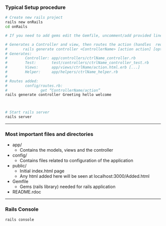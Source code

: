 ### Typical Setup procedure

```bash
# Create new rails project
rails new onRails
cd onRails

# If you need to add gems edit the Gemfile, uncomment/add provided lines, then bundle install

# Generates a Controller and view, then routes the action (handles  requests)
#       rails generate controller <ControllerName> [action action] [options]
# Generates:
#        Controller: app/controllers/ctrlName_controller.rb
#        Test:       test/controllers/ctrlName_controller_test.rb
#        Views:      app/views/ctrlName/action.html.erb [...]
#        Helper:     app/helpers/ctrlName_helper.rb
#
# Routes added:
#        config/routes.rb: 
#               get “ControllerName/action”
rails generate controller Greeting hello welcome



# Start rails server
rails server


```

--------------------------
### Most important files and directories
- app/
    - Contains the models, views and the controller
- config/
    - Contains files related to configuration of the application
- public/
    - Initial index.html page 
    - Any html added here will be seen at localhost:3000/Added.html
- Gemfile
    - Gems (rails library) needed for rails application
- README.rdoc

--------------------------
### Rails Console
`rails console`
